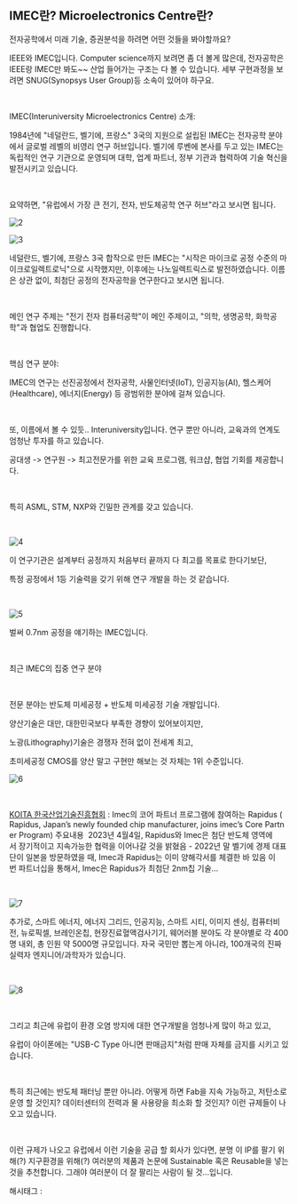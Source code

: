 ## IMEC란? Microelectronics Centre란?

전자공학에서 미래 기술, 증권분석을 하려면 어떤 것들을 봐야할까요?

IEEE와 IMEC입니다. Computer science까지 보려면 좀 더 볼게 많은데, 전자공학은 IEEE랑 IMEC만 봐도~~ 산업 들어가는 구조는 다 볼 수 있습니다. 세부 구현과정을 보려면 SNUG(Synopsys User Group)등 소속이 있어야 하구요.

​

IMEC(Interuniversity Microelectronics Centre) 소개:

1984년에 "네덜란드, 벨기에, 프랑스" 3국의 지원으로 설립된 IMEC는 전자공학 분야에서 글로벌 레벨의 비영리 연구 허브입니다. 벨기에 루벤에 본사를 두고 있는 IMEC는 독립적인 연구 기관으로 운영되며 대학, 업계 파트너, 정부 기관과 협력하여 기술 혁신을 발전시키고 있습니다.

​

요약하면, "유럽에서 가장 큰 전기, 전자, 반도체공학 연구 허브"라고 보시면 됩니다.

![2](/asset/img/223294909258/2.png)

![3](/asset/img/223294909258/3.png)

네덜란드, 벨기에, 프랑스 3국 합작으로 만든 IMEC는 "시작은 마이크로 공정 수준의 마이크로일렉트로닉"으로 시작했지만, 이후에는 나노일렉트릭스로 발전하였습니다. 이름은 상관 없이, 최첨단 공정의 전자공학을 연구한다고 보시면 됩니다.

​

메인 연구 주제는 "전기 전자 컴퓨터공학"이 메인 주제이고, "의학, 생명공학, 화학공학"과 협업도 진행합니다.

​

핵심 연구 분야:

IMEC의 연구는 선진공정에서 전자공학, 사물인터넷(IoT), 인공지능(AI), 헬스케어(Healthcare), 에너지(Energy) 등 광범위한 분야에 걸쳐 있습니다.

​

또, 이름에서 볼 수 있듯.. Interuniversity입니다. 연구 뿐만 아니라, 교육과의 연계도 엄청난 투자를 하고 있습니다.

공대생 -> 연구원 -> 최고전문가를 위한 교육 프로그램, 워크샵, 협업 기회를 제공합니다.

​

특히 ASML, STM, NXP와 긴밀한 관계를 갖고 있습니다.

​

![4](/asset/img/223294909258/4.png)

이 연구기관은 설계부터 공정까지 처음부터 끝까지 다 최고를 목표로 한다기보단,

특정 공정에서 1등 기술력을 갖기 위해 연구 개발을 하는 것 같습니다.

​

![5](/asset/img/223294909258/5.png)

벌써 0.7nm 공정을 얘기하는 IMEC입니다.

​

최근 IMEC의 집중 연구 분야

​

전문 분야는 반도체 미세공정 + 반도체 미세공정 기술 개발입니다.

양산기술은 대만, 대한민국보다 부족한 경향이 있어보이지만,

노광(Lithography)기술은 경쟁자 전혀 없이 전세계 최고,

초미세공정 CMOS를 양산 말고 구현만 해보는 것 자체는 1위 수준입니다.

![6](/asset/img/223294909258/6.png)

​

[KOITA 한국산업기술진흥협회](https://m.koita.or.kr/m/mobile/mem_knowledge/ktip_read.aspx?no=49845&page=) : Imec의 코어 파트너 프로그램에 참여하는 Rapidus ( Rapidus, Japan’s newly founded chip manufacturer, joins imec’s Core Partner Program) 주요내용  2023년 4월4일, Rapidus와 Imec은 첨단 반도체 영역에서 장기적이고 지속가능한 협력을 이어나갈 것을 밝혔음 - 2022년 말 벨기에 경제 대표단이 일본을 방문하였을 때, Imec과 Rapidus는 이미 양해각서를 체결한 바 있음 이번 파트너십을 통해서, Imec은 Rapidus가 최첨단 2nm칩 기술...

​

![7](/asset/img/223294909258/7.png)

추가로, 스마트 에너지, 에너지 그리드, 인공지능, 스마트 시티, 이미지 센싱, 컴퓨터비전, 뉴로픽셀, 브레인온칩, 현장진료혈액검사기기, 웨어러블 분야도 각 분야별로 각 400명 내외, 총 인원 약 5000명 규모입니다. 자국 국민만 뽑는게 아니라, 100개국의 진짜 실력자 엔지니어/과학자가 있습니다.

​

![8](/asset/img/223294909258/8.png)

​

그리고 최근에 유럽이 환경 오염 방지에 대한 연구개발을 엄청나게 많이 하고 있고,

유럽이 아이폰에는 "USB-C Type 아니면 판매금지"처럼 판매 자체를 금지를 시키고 있습니다.

​

특히 최근에는 반도체 패터닝 뿐만 아니라. 어떻게 하면 Fab을 지속 가능하고, 저탄소로 운영 할 것인지? 데이터센터의 전력과 물 사용량을 최소화 할 것인지? 이런 규제들이 나오고 있습니다.

​

이런 규제가 나오고 유럽에서 이런 기술을 공급 할 회사가 있다면, 분명 이 IP를 팔기 위해(?) 지구환경을 위해(?) 여러분의 제품과 논문에 Sustainable 혹은 Reusable을 넣는 것을 추천합니다. 그래야 여러분이 더 잘 팔리는 사람이 될 것...입니다.

 해시태그 : 